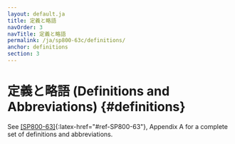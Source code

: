 ```yaml
---
layout: default.ja
title: 定義と略語
navOrder: 3
navTitle: 定義と略語
permalink: /ja/sp800-63c/definitions/
anchor: definitions
section: 3
---
```


# 定義と略語 (Definitions and Abbreviations) {#definitions}

See [[SP800-63]](../_sp800-63/definitions.md#def-and-acr){:latex-href="#ref-SP800-63"}, Appendix A for a complete set of definitions and abbreviations.
